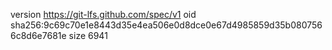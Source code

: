 version https://git-lfs.github.com/spec/v1
oid sha256:9c69c70e1e8443d35e4ea506e0d8dce0e67d4985859d35b0807566c8d6e7681e
size 6941
